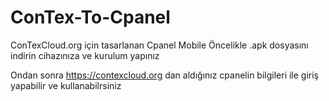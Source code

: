 # ConTex-To-Cpanel
ConTexCloud.org için tasarlanan Cpanel Mobile
Öncelikle .apk dosyasını indirin cihazınıza ve kurulum  yapınız

Ondan sonra https://contexcloud.org dan aldığınız cpanelin bilgileri ile giriş yapabilir ve kullanabilrsiniz
